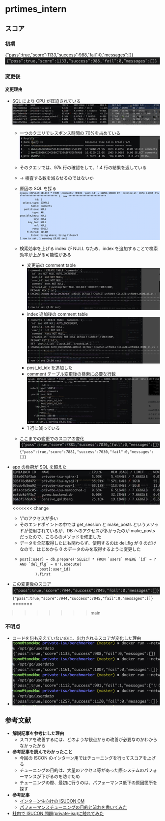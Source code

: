 # prtimes_intern

## スコア

### 初期

{"pass":true,"score":1133,"success":988,"fail":0,"messages":[]}
![alt text](image.png)

### 変更後

#### 変更理由

- SQL により CPU が圧迫されている
  ![alt text](image-3.png)

  - 一つのクエリでレスポンス時間の 70%を占めている
    ![alt text](image-4.png)
  - そのクエリでは、97k 行の確認をして、1.4 行の結果を返している
  - → 検査する数を減らせるのではないか

  - 原因の SQL を探る
    ![alt text](image-5.png)
  - 検索効率を上げる index が NULL なため、index を追加することで検索効率が上がる可能性がある
    - 変更前の comment table
      ![alt text](image-6.png)
    - index 追加後の comment table
      ![alt text](image-7.png)
    - post_id_idx を追加した
    - comment テーブル変更後の検索に必要な行数
      ![alt text](image-8.png)
    - 1 行に減っている
  - ここまでの変更でのスコアの変化
    ![alt text](image-9.png)
    `{"pass":true,"score":7881,"success":7030,"fail":0,"messages":[]}`

- app の負荷が SQL を超えた
  ![alt text](image-10.png)
<<<<<<< change
  - '/'のアクセスが多い
  - そのエンドポイントの中では get_session と make_posts というメソッドが使用されているが、DB へのアクセスが多かったのが make_posts だったので、こちらのメソッドを修正した
  - データを全部取得したにも関わらず、使用するのは del_flg が 0 のだけなので、はじめから 0 のデータのみを取得するように変更した
  - ```
    post[:user] = db.prepare('SELECT * FROM `users` WHERE `id` = ? AND `del_flg` = 0').execute(
             post[:user_id]
           ).first
    ```
- この変更後のスコア
  ![alt text](image-12.png)
  `{"pass":true,"score":7944,"success":7045,"fail":0,"messages":[]}`
=======
>>>>>>> main

### 不明点

- コードを何も変えていないのに、出力されるスコアが変化した理由
- ![alt text](image-1.png)

## 参考文献

- **解説記事を参考にした理由**
  - スコアを改善するには、どのような観点からの改善が必要なのかわからなかったから
- **参考記事を読んでわかったこと**
  - 今回の ISCON のインターン用ではチューニングを行ってスコアを上げる
  - チューニングの目的は、大量のアクセス等があった際システムのパフォーマンスが下がるのを防ぐため
  - チューニングの際、最初に行うのは、パフォーマンス低下の原因箇所を探す
- **参考記事**
  - [インターン生向けの ISUCON CM](https://qiita.com/catatsuy/items/2d83783d80157daf4b44)
  - [パフォーマンスチューニングの目的と流れを書いてみた](https://qiita.com/tbtakhk/items/ecf1bc502333d2bdab52)
- [社内で ISUCON 問題(private-isu)に触れてみた](https://note.com/pharmax/n/nf9a163c09554#11620be8-b693-465f-a0c4-157ef42ed8c2)
